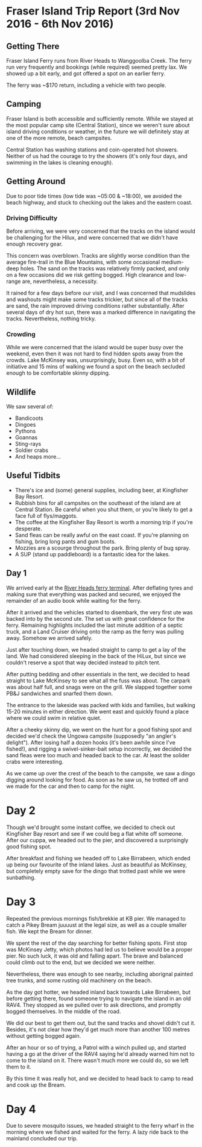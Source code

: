 # Fraser Island Trip Report (3rd Nov 2016 - 6th Nov 2016)

## Getting There

Fraser Island Ferry runs from River Heads to Wanggoolba Creek. The ferry run
very frequently and bookings (while required) seemed pretty lax. We showed up a
bit early, and got offered a spot on an earlier ferry.

The ferry was ~$170 return, including a vehicle with two people.

## Camping

Fraser Island is both accessible and sufficiently remote. While we stayed at
the most popular camp site (Central Station), since we weren't sure about
island driving conditions or weather, in the future we will definitely stay at
one of the more remote, beach campsites.

Central Station has washing stations and coin-operated hot showers. Neither of
us had the courage to try the showers (it's only four days, and swimming in the
lakes is cleaning enough).

## Getting Around

Due to poor tide times (low tide was ~05:00 &amp; ~18:00), we avoided the beach
highway, and stuck to checking out the lakes and the eastern coast.

### Driving Difficulty

Before arriving, we were very concerned that the tracks on the island would be
challenging for the Hilux, and were concerned that we didn't have enough
recovery gear.

This concern was overblown. Tracks are slightly worse condition than the
average fire-trail in the Blue Mountains, with some occasional medium-deep
holes. The sand on the tracks was relatively firmly packed, and only on a few
occasions did we risk getting bogged. High clearance and low-range are,
nevertheless, a necessity.

It rained for a few days before our visit, and I was concerned that mudslides
and washouts might make some tracks trickier, but since all of the tracks are
sand, the rain improved driving conditions rather substantially. After several
days of dry hot sun, there was a marked difference in navigating the tracks.
Nevertheless, nothing tricky.

### Crowding

While we were concerned that the island would be super busy over the weekend,
even then it was not hard to find hidden spots away from the crowds. Lake
McKinsey was, unsurprisingly, busy. Even so, with a bit of initiative and 15
mins of walking we found a spot on the beach secluded enough to be comfortable
skinny dipping.

## Wildlife

We saw several of:

* Bandicoots
* Dingoes
* Pythons
* Goannas
* Sting-rays
* Soldier crabs
* And heaps more...

## Useful Tidbits

* There's ice and (some) general supplies, including beer, at Kingfisher Bay
  Resort.
* Rubbish bins for all campsites on the southeast of the island are at Central
  Station. Be careful when you shut them, or you're likely to get a face full
  of flys/maggots.
* The coffee at the Kingfisher Bay Resort is worth a morning trip if you're
  desperate.
* Sand fleas can be really awful on the east coast. If you're planning on
  fishing, bring long pants and gum boots.
* Mozzies are a scourge throughout the park. Bring plenty of bug spray.
* A SUP (stand up paddleboard) is a fantastic idea for the lakes.

## Day 1

We arrived early at the [River Heads ferry terminal](http://www.fraserislandferry.com.au/barges/fraser-venture-barge.html).
After deflating tyres and making sure that everything was packed and secured,
we enjoyed the remainder of an audio book while waiting for the ferry.

After it arrived and the vehicles started to disembark, the very first ute was
backed into by the second ute. The set us with great confidence for the ferry.
Remaining highlights included the last minute addition of a septic truck, and a
Land Cruiser driving onto the ramp as the ferry was pulling away. Somehow we
arrived safely.

Just after touching down, we headed straight to camp to get a lay of the land.
We had considered sleeping in the back of the HiLux, but since we couldn't
reserve a spot that way decided instead to pitch tent.

After putting bedding and other essentials in the tent, we decided to head
straight to Lake McKinsey to see what all the fuss was about. The carpark was
about half full, and snags were on the grill. We slapped together some PB&amp;J
sandwiches and snarfed them down.

The entrance to the lakeside was packed with kids and families, but walking
15-20 minutes in either direction. We went east and quickly found a place where
we could swim in relative quiet.

After a cheeky skinny dip, we went on the hunt for a good fishing spot and
decided we'd check the Ungowa campsite (supposedly "an angler's delight").
After losing half a dozen hooks (it's been awhile since I've fished!), and
rigging a swivel-sinker-bait setup incorrectly, we decided the sand fleas were
too much and headed back to the car. At least the solider crabs were
interesting.

As we came up over the crest of the beach to the campsite, we saw a dingo
digging around looking for food. As soon as he saw us, he trotted off and we
made for the car and then to camp for the night.

# Day 2

Though we'd brought some instant coffee, we decided to check out Kingfisher Bay
resort and see if we could beg a flat white off someone. After our cuppa, we
headed out to the pier, and discovered a surprisingly good fishing spot.

After breakfast and fishing we headed off to Lake Birrabeen, which ended up
being our favourite of the inland lakes. Just as beautiful as McKinsey, but
completely empty save for the dingo that trotted past while we were sunbathing.

# Day 3

Repeated the previous mornings fish/brekkie at KB pier. We managed to catch a
Pikey Bream juuuust at the legal size, as well as a couple smaller fish. We
kept the Bream for dinner.

We spent the rest of the day searching for better fishing spots. First stop was
McKinsey Jetty, which photos had led us to believe would be a proper pier. No
such luck, it was old and falling apart. The brave and balanced could climb out
to the end, but we decided we were neither.

Nevertheless, there was enough to see nearby, including aborignal painted tree
trunks, and some rusting old machinery on the beach.

As the day got hotter, we headed inland back towards Lake Birrabeen, but before
getting there, found someone trying to navigate the island in an old RAV4. They
stopped as we pulled over to ask directions, and promptly bogged themselves. In
the middle of the road.

We did our best to get them out, but the sand tracks and shovel didn't cut it.
Besides, it's not clear how they'd get much more than another 100 metres
without getting bogged again.

After an hour or so of trying, a Patrol with a winch pulled up, and started
having a go at the driver of the RAV4 saying he'd already warned him not to
come to the island on it. There wasn't much more we could do, so we left them
to it.

By this time it was really hot, and we decided to head back to camp to read and
cook up the Bream.

# Day 4

Due to severe mosquito issues, we headed straight to the ferry wharf in the
morning where we fished and waited for the ferry. A lazy ride back to the
mainland concluded our trip.
